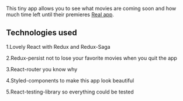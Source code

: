 This tiny app allows you to see what movies are coming soon and how much time left until their premieres [Real app](https://days-till.maksakymenko.now.sh/).

## Technologies used

1.Lovely React with Redux and Redux-Saga

2.Redux-persist not to lose your favorite movies when you quit the app

3.React-router you know why

4.Styled-components to make this app look beautiful

5.React-testing-library so everything could be tested

